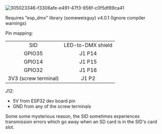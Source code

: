 
![305023346-f3306afe-e491-47f3-856f-c0f5df89ca41](https://github.com/realA10001986/SID-DMX/assets/76924199/8ebd9e36-dfe4-48f9-a4fd-af2477e3c49d)

Requires "esp_dmx" library (someweisguy) v4.0.1
(Ignore compiler warnings)

Pin mapping:
<table>
    <tr>
     <td align="center">SID</td><td align="center">LED-to-DMX shield</td>
    </tr>
    <tr>
     <td align="center">GPIO35</a></td>
     <td align="center">J1 P14</td>
    </tr>
    <tr>
     <td align="center">GPIO14</td>
     <td align="center">J1 P15</td>
    </tr>
    <tr>
     <td align="center">GPIO32</td>
     <td align="center">J1 P16</td>
    </tr>
  <tr>
     <td align="center">3V3 (screw terminal)</td>
     <td align="center">J1 P2</td>
    </tr>
 </table>
 
  J12: 
  - 5V from ESP32 dev board pin 
  - GND from any of the screw terminals


Some some mysterious reason, the SID sometimes experiences transmission errors which go away when an SD card is in the SID's card slot.
